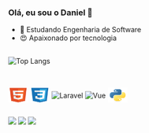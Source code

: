 ### Olá, eu sou o Daniel 👋


- 🌱 Estudando Engenharia de Software
- 😍 Apaixonado por tecnologia 

##

![Top Langs](https://github-readme-stats.vercel.app/api/top-langs/?username=Danieldealmeida23&size_weight=0.5&count_weight=0.5&layout=compact&theme=tokyonight&hide=TeX,HTML,CSS)

##

<div style="display: inline_block"><br>
  <img align="center" alt="HTML" height="30" width="40" src="https://raw.githubusercontent.com/devicons/devicon/master/icons/html5/html5-original.svg">
  <img align="center" alt="Css" height="30" width="40" src="https://raw.githubusercontent.com/devicons/devicon/master/icons/css3/css3-original.svg">
  <img align="center" alt="Laravel" height="30" width="40" src="https://cdn.jsdelivr.net/gh/devicons/devicon/icons/laravel/laravel-plain-wordmark.svg" />
  <img align="center" alt="Vue" height="30" width="40" src="https://cdn.jsdelivr.net/gh/devicons/devicon/icons/vuejs/vuejs-original-wordmark.svg">
  <img align="center" alt="Python" height="30" width="40" src="https://raw.githubusercontent.com/devicons/devicon/master/icons/python/python-original.svg">
</div>

##

<div>
  <a href="" target="_blank"><img src="https://img.shields.io/badge/LinkedIn-0077B5?style=for-the-badge&logo=linkedin&logoColor=white"></a>
  <a href="https://www.instagram.com/daniel_d.almeida/" target="_blank"><img src="https://img.shields.io/badge/Instagram-E4405F?style=for-the-badge&logo=instagram&logoColor=white"></a>
  <a href="https://www.facebook.com/danieldealmeida23/" target="_blank"><img src="https://img.shields.io/badge/Facebook-1877F2?style=for-the-badge&logo=facebook&logoColor=white"></a>
</div>
